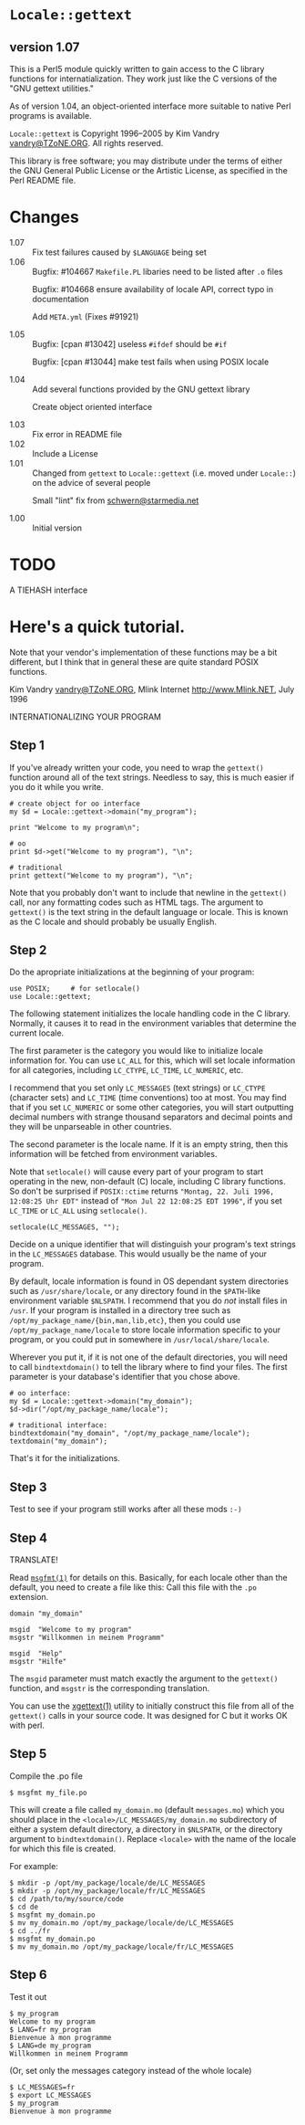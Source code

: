 # `Locale::gettext`
## version 1.07

This is a Perl5 module quickly written to gain access to the C library
functions for internatialization. They work just like the C versions of
the "GNU gettext utilities."

As of version 1.04, an object-oriented interface more suitable to native Perl
programs is available.

`Locale::gettext` is Copyright 1996–2005 by Kim Vandry
<vandry@TZoNE.ORG>. All rights reserved.

This library is free software; you may distribute under the terms of either the
GNU General Public License or the Artistic License, as specified in the Perl
README file.

# Changes

<dl>
<dt>1.07</dt>
<dd>Fix test failures caused by <code>$LANGUAGE</code> being set</dd>

<dt>1.06</dt>
<dd>Bugfix: #104667 <code>Makefile.PL</code> libaries need to be listed after
<code>.o</code> files

Bugfix: #104668	ensure availability of locale API, correct typo in documentation

Add <code>META.yml</code> (Fixes #91921)</dd>

<dt>1.05</dt>
<dd>Bugfix: [cpan #13042] useless <code>#ifdef</code> should be
<code>#if</code>

Bugfix: [cpan #13044] make test fails when using POSIX locale</dd>

<dt>1.04</dt>
<dd>Add several functions provided by the GNU gettext library<br/>

Create object oriented interface</dd>

<dt>1.03</dt>
<dd>Fix error in README file</dd>

<dt>1.02</dt>
<dd>Include a License</dd>

<dt>1.01</dt>
<dd>Changed from <code>gettext</code> to <code>Locale::gettext</code> (i.e.
moved under <code>Locale::</code>) on the advice of several people<br/>

Small "lint" fix from <schwern@starmedia.net></dd>

<dt>1.00</dt>
<dd>Initial version</dd>
</dl>

# TODO

A TIEHASH interface

# Here's a quick tutorial.

Note that your vendor's implementation of these functions may be a bit
different, but I think that in general these are quite standard POSIX
functions.

Kim Vandry <vandry@TZoNE.ORG>,
Mlink Internet <http://www.Mlink.NET>,
July 1996

INTERNATIONALIZING YOUR PROGRAM

## Step 1

If you've already written your code, you need to wrap the `gettext()` function
around all of the text strings. Needless to say, this is much easier if you do
it while you write.

```
# create object for oo interface
my $d = Locale::gettext->domain("my_program");

print "Welcome to my program\n";

# oo
print $d->get("Welcome to my program"), "\n";

# traditional
print gettext("Welcome to my program"), "\n";
```

Note that you probably don't want to include that newline in the `gettext()`
call, nor any formatting codes such as HTML tags. The argument to `gettext()`
is the text string in the default language or locale. This is known as the C
locale and should probably be usually English.

## Step 2

Do the apropriate initializations at the beginning of your program:

```
use POSIX;     # for setlocale()
use Locale::gettext;
```
The following statement initializes the locale handling code in the C library.
Normally, it causes it to read in the environment variables that determine the
current locale.

The first parameter is the category you would like to initialize locale
information for. You can use `LC_ALL` for this, which will set locale
information for all categories, including `LC_CTYPE`, `LC_TIME`, `LC_NUMERIC`,
etc.

I recommend that you set only `LC_MESSAGES` (text strings) or `LC_CTYPE`
(character sets) and `LC_TIME` (time conventions) too at most. You may find
that if you set `LC_NUMERIC` or some other categories, you will start
outputting decimal numbers with strange thousand separators and decimal points
and they will be unparseable in other countries.

The second parameter is the locale name. If it is an empty string, then this
information will be fetched from environment variables.

Note that `setlocale()` will cause every part of your program to start
operating in the new, non-default (C) locale, including C library functions. So
don't be surprised if `POSIX::ctime` returns `"Montag, 22. Juli 1996, 12:08:25
Uhr EDT"` instead of `"Mon Jul 22 12:08:25 EDT 1996"`, if you set `LC_TIME` or
`LC_ALL` using `setlocale()`.

```
setlocale(LC_MESSAGES, "");
```

Decide on a unique identifier that will distinguish your program's text strings
in the `LC_MESSAGES` database. This would usually be the name of your program.

By default, locale information is found in OS dependant system directories such
as `/usr/share/locale`, or any directory found in the `$PATH`-like environment
variable `$NLSPATH`.  I recommend that you do _not_ install files in `/usr`. If
your program is installed in a directory tree such as
`/opt/my_package_name/{bin,man,lib,etc}`, then you could use
`/opt/my_package_name/locale` to store locale information specific to your
program, or you could put in somewhere in `/usr/local/share/locale`.

Wherever you put it, if it is not one of the default directories, you will need
to call `bindtextdomain()` to tell the library where to find your files. The
first parameter is your database's identifier that you chose above.

```
# oo interface:
my $d = Locale::gettext->domain("my_domain");
$d->dir("/opt/my_package_name/locale");

# traditional interface:
bindtextdomain("my_domain", "/opt/my_package_name/locale");
textdomain("my_domain");
```

That's it for the initializations.

## Step 3

Test to see if your program still works after all these mods `:-)`

## Step 4

TRANSLATE!

Read
[`msgfmt(1)`](https://www.gnu.org/software/gettext/manual/html_node/msgfmt-Invocation.html)
for details on this. Basically, for each locale other than the default, you
need to create a file like this: Call this file with the `.po` extension.

```
domain "my_domain"

msgid  "Welcome to my program"
msgstr "Willkommen in meinem Programm"

msgid  "Help"
msgstr "Hilfe"
```

The `msgid` parameter must match exactly the argument to the `gettext()`
function, and `msgstr` is the corresponding translation.

You can use the
[xgettext(1)](https://www.gnu.org/software/gettext/manual/html_node/xgettext-Invocation.html)
utility to initially construct this file from all of the `gettext()` calls in
your source code. It was designed for C but it works OK with perl.

## Step 5

Compile the .po file

```
$ msgfmt my_file.po
```

This will create a file called `my_domain.mo` (default `messages.mo`) which you
should place in the `<locale>/LC_MESSAGES/my_domain.mo` subdirectory of either
a system default directory, a directory in `$NLSPATH`, or the directory
argument to `bindtextdomain()`.  Replace `<locale>` with the name of the locale
for which this file is created.

For example:

```
$ mkdir -p /opt/my_package/locale/de/LC_MESSAGES
$ mkdir -p /opt/my_package/locale/fr/LC_MESSAGES
$ cd /path/to/my/source/code
$ cd de
$ msgfmt my_domain.po
$ mv my_domain.mo /opt/my_package/locale/de/LC_MESSAGES
$ cd ../fr
$ msgfmt my_domain.po
$ mv my_domain.mo /opt/my_package/locale/fr/LC_MESSAGES
```

## Step 6

Test it out

```
$ my_program
Welcome to my program
$ LANG=fr my_program
Bienvenue à mon programme
$ LANG=de my_program
Willkommen in meinem Programm
```

(Or, set only the messages category instead of the whole locale)

```
$ LC_MESSAGES=fr
$ export LC_MESSAGES
$ my_program
Bienvenue à mon programme
```

